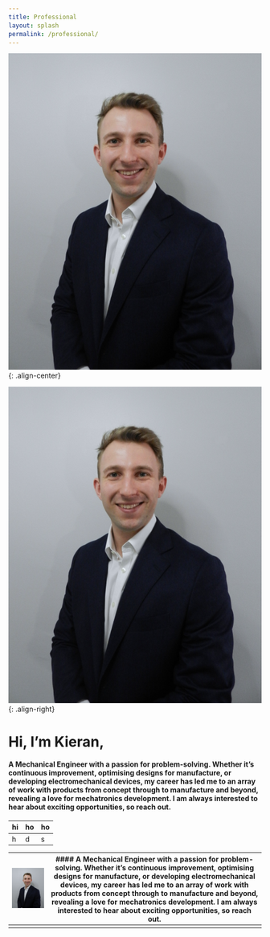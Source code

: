 ```yaml
---
title: Professional
layout: splash
permalink: /professional/
---
```


![](/assets/images/Bio(4x5vertical).png){: .align-center}



![](assets/images/Bio(4x5vertical).png){: .align-right}
# Hi, I’m Kieran,

#### A Mechanical Engineer with a passion for problem-solving. Whether it’s continuous improvement, optimising designs for manufacture, or developing electromechanical devices, my career has led me to an array of work with products from concept through to manufacture and beyond, revealing a love for mechatronics development. I am always interested to hear about exciting opportunities, so reach out.


|hi |ho |ho
---|---|---
h | d | s 


| ![](assets/images/Bio(4x5vertical).png) | #### A Mechanical Engineer with a passion for problem-solving. Whether it’s continuous improvement, optimising designs for manufacture, or developing electromechanical devices, my career has led me to an array of work with products from concept through to manufacture and beyond, revealing a love for mechatronics development. I am always interested to hear about exciting opportunities, so reach out. |
| ---- | ---- |
|  |  |
 
